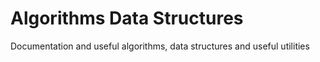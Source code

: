 # Algorithms Data Structures
Documentation and useful algorithms, data structures and useful utilities
